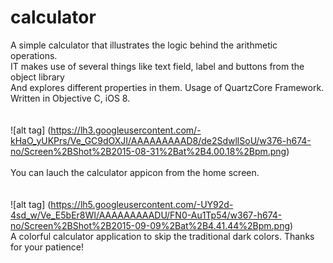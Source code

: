# calculator
A simple calculator that illustrates the logic behind the arithmetic operations. <br/>
IT makes use of several things like text field, label and buttons from the object library <br/>
And explores different properties in them. Usage of QuartzCore Framework. <br/>
Written in Objective C, iOS 8.<br/><br/> <br/>
![alt tag] (https://lh3.googleusercontent.com/-kHaO_yUKPrs/Ve_GC9dOXJI/AAAAAAAAAD8/de2SdwllSoU/w376-h674-no/Screen%2BShot%2B2015-08-31%2Bat%2B4.00.18%2Bpm.png)
<br/><br/>
You can lauch the calculator appicon from the home screen. 
<br/>
<br/>
<br/>
![alt tag] (https://lh5.googleusercontent.com/-UY92d-4sd_w/Ve_E5bEr8WI/AAAAAAAAADU/FN0-Au1Tp54/w367-h674-no/Screen%2BShot%2B2015-09-09%2Bat%2B4.41.44%2Bpm.png)
<br/>
A colorful calculator application to skip the traditional dark colors.
Thanks for your patience!



